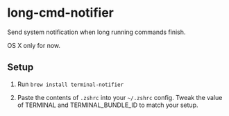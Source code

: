 # long-cmd-notifier

Send system notification when long running commands finish.

OS X only for now.

## Setup

1. Run `brew install terminal-notifier`

2. Paste the contents of `.zshrc` into your `~/.zshrc` config. Tweak the value
   of TERMINAL and TERMINAL_BUNDLE_ID to match your setup.
